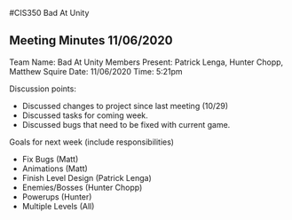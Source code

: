 #CIS350 Bad At Unity
## Meeting Minutes 11/06/2020
Team Name: Bad At Unity
Members Present: Patrick Lenga, Hunter Chopp, Matthew Squire
Date: 11/06/2020
Time: 5:21pm

Discussion points:
* Discussed changes to project since last meeting (10/29)
* Discussed tasks for coming week.
* Discussed bugs that need to be fixed with current game.

Goals for next week (include responsibilities)
* Fix Bugs (Matt)
* Animations (Matt)
* Finish Level Design (Patrick Lenga)
* Enemies/Bosses (Hunter Chopp)
* Powerups (Hunter)
* Multiple Levels (All)
